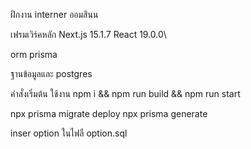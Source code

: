 ฝึกงาน interner  ออมสินน 


เฟรมเวิร์คหลัก
Next.js 15.1.7 
React 19.0.0\

orm
prisma

ฐานข้อมูลและ 
postgres

คำสั่งเริ่มต้น ใช้งาน 
npm i && npm run build && npm run start

npx prisma migrate deploy
npx prisma generate

inser option
ในไฟลื option.sql




